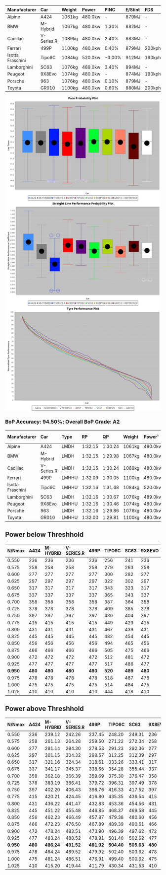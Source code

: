 | Manufacturer     | Car        | Weight | Power   | PINC    | E/Stint | FDS     |
|:-|:-|:-|:-|:-|:-|:-|
| Alpine           | A424       | 1061kg | 480.0kw |    -    | 879MJ   |    -    |
| BMW              | M-Hybrid   | 1067kg | 480.0kw | 1.30%   | 882MJ   |    -    |
| Cadillac         | V-Series.R | 1089kg | 480.0kw | 2.40%   | 883MJ   |    -    |
| Ferrari          | 499P       | 1100kg | 480.0kw | 0.40%   | 879MJ   | 200kph  |
| Isotta Fraschini | Tipo6C     | 1084kg | 520.0kw | -3.00%  | 912MJ   | 190kph  |
| Lamborghini      | SC63       | 1076kg | 489.0kw | 3.40%   | 894MJ   |    -    |
| Peugeot          | 9X8Evo     | 1074kg | 480.0kw |    -    | 874MJ   | 190kph  |
| Porsche          | 963        | 1076kg | 480.0kw | 0.10%   | 879MJ   |    -    |
| Toyota           | GR010      | 1100kg | 480.0kw | 0.60%   | 880MJ   | 200kph  |

![PACECHART](./IMG/AUTO.png)
![STRAIGHTLINEPERFORMANCECHART](./IMG/AUTO_sp.png)
![TYREPERFORMANCECHART](./IMG/AUTO_tw.png)

### BoP Accuracy: 94.50%; Overall BoP Grade: A2
| Manufacturer     | Car        | Type  | RP      | QP      | Weight | Power¹  | Threshhold | PINC    | Power²   | E/Stint | AVG Vmax  | FDS     | RDLC | L/Stint | BOP-Grade | Model Accuracy | Model Points | Match%  | SimDiff |
|:-|:-|:-|:-|:-|:-|:-|:-|:-|:-|:-|:-|:-|:-|:-|:-|:-|:-|:-|:-|
| Alpine           | A424       | LMDH  | 1:32.15 | 1:30.24 | 1061kg | 480.0kw | 250.0kph   |    -    | 480.00kw |  879MJ  | 313.44kph |    -    | 0.99 | 40      | ~A1       | 100.00%        | 946          | 97.40%  | #       |
| BMW              | M-Hybrid   | LMDH  | 1:32.15 | 1:29.98 | 1067kg | 480.0kw | 250.0kph   | 1.30%   | 486.20kw |  882MJ  | 311.67kph |    -    | 1.00 | 40      | -A2       | 100.00%        | 1998         | 91.91%  | #       |
| Cadillac         | V-Series.R | LMDH  | 1:32.15 | 1:30.24 | 1089kg | 480.0kw | 250.0kph   | 2.40%   | 491.50kw |  883MJ  | 307.92kph |    -    | 0.98 | 40      | +A2       | 98.11%         | 3991         | 94.66%  | +1.47   |
| Ferrari          | 499P       | LMHHU | 1:32.09 | 1:30.05 | 1100kg | 480.0kw | 250.0kph   | 0.40%   | 481.90kw |  879MJ  | 310.88kph | 200kph  | 0.99 | 40      | ~A1       | 98.72%         | 4180         | 100.00% | +0.88   |
| Isotta Fraschini | Tipo6C     | LMHHU | 1:32.16 | 1:31.48 | 1084kg | 520.0kw | 250.0kph   | -3.00%  | 504.40kw |  912MJ  | 314.51kph | 190kph  | 1.02 | 40      | +C1       | 97.73%         | 129          | 75.81%  | #       |
| Lamborghini      | SC63       | LMDH  | 1:32.16 | 1:30.67 | 1076kg | 489.0kw | 250.0kph   | 3.40%   | 505.60kw |  894MJ  | 313.19kph |    -    | 1.01 | 40      | ~A1       | 100.00%        | 784          | 98.64%  | #       |
| Peugeot          | 9X8Evo     | LMHHU | 1:32.16 | 1:30.46 | 1074kg | 480.0kw | 250.0kph   |    -    | 480.00kw |  874MJ  | 311.74kph | 190kph  | 0.98 | 40      | ~A1       | 100.00%        | 636          | 97.66%  | #       |
| Porsche          | 963        | LMDH  | 1:32.16 | 1:29.86 | 1076kg | 480.0kw | 250.0kph   | 0.10%   | 480.50kw |  879MJ  | 310.57kph |    -    | 0.99 | 40      | ~A1       | 99.91%         | 11713        | 100.00% | +1.21   |
| Toyota           | GR010      | LMHHU | 1:32.00 | 1:29.81 | 1100kg | 480.0kw | 250.0kph   | 0.60%   | 482.90kw |  880MJ  | 310.66kph | 200kph  | 0.99 | 40      | -A2       | 99.90%         | 3123         | 94.46%  | +0.90   |

## Power below Threshhold
| N/Nmax    | A424    | M-HYBRID | V-SERIES.R | 499P    | TIPO6C  | SC63    | 9X8EVO  | 963     | GR010   |
|:-|:-|:-|:-|:-|:-|:-|:-|:-|:-|
|  0.550    |  236    |  236     |  236       |  236    |  256    |  241    |  236    |  236    |  236    |
|  0.575    |  258    |  258     |  258       |  258    |  279    |  263    |  258    |  258    |  258    |
|  0.600    |  277    |  277     |  277       |  277    |  300    |  282    |  277    |  277    |  277    |
|  0.625    |  297    |  297     |  297       |  297    |  322    |  302    |  297    |  297    |  297    |
|  0.650    |  317    |  317     |  317       |  317    |  343    |  323    |  317    |  317    |  317    |
|  0.675    |  337    |  337     |  337       |  337    |  365    |  343    |  337    |  337    |  337    |
|  0.700    |  358    |  358     |  358       |  358    |  387    |  364    |  358    |  358    |  358    |
|  0.725    |  378    |  378     |  378       |  378    |  409    |  385    |  378    |  378    |  378    |
|  0.750    |  397    |  397     |  397       |  397    |  430    |  404    |  397    |  397    |  397    |
|  0.775    |  415    |  415     |  415       |  415    |  449    |  423    |  415    |  415    |  415    |
|  0.800    |  431    |  431     |  431       |  431    |  467    |  439    |  431    |  431    |  431    |
|  0.825    |  445    |  445     |  445       |  445    |  482    |  454    |  445    |  445    |  445    |
|  0.850    |  456    |  456     |  456       |  456    |  494    |  465    |  456    |  456    |  456    |
|  0.875    |  466    |  466     |  466       |  466    |  505    |  475    |  466    |  466    |  466    |
|  0.900    |  472    |  472     |  472       |  472    |  512    |  481    |  472    |  472    |  472    |
|  0.925    |  477    |  477     |  477       |  477    |  517    |  486    |  477    |  477    |  477    |
| **0.950** | **480** | **480**  | **480**    | **480** | **520** | **489** | **480** | **480** | **480** |
|  0.975    |  478    |  478     |  478       |  478    |  518    |  487    |  478    |  478    |  478    |
|  1.000    |  475    |  475     |  475       |  475    |  514    |  484    |  475    |  475    |  475    |
|  1.025    |  410    |  410     |  410       |  410    |  444    |  418    |  410    |  410    |  410    |

## Power above Threshhold
| N/Nmax    | A424    | M-HYBRID   | V-SERIES.R | 499P       | TIPO6C     | SC63       | 9X8EVO  | 963        | GR010      |
|:-|:-|:-|:-|:-|:-|:-|:-|:-|:-|
|  0.550    |  236    |  239.12    |  242.26    |  237.45    |  248.20    |  249.31    |  236    |  236.24    |  237.43    |
|  0.575    |  258    |  261.13    |  264.28    |  259.50    |  271.22    |  272.34    |  258    |  258.26    |  259.47    |
|  0.600    |  277    |  281.14    |  284.30    |  278.53    |  291.23    |  292.36    |  277    |  277.28    |  278.51    |
|  0.625    |  297    |  301.15    |  304.32    |  298.57    |  312.25    |  312.39    |  297    |  297.30    |  298.54    |
|  0.650    |  317    |  321.16    |  324.34    |  318.61    |  333.26    |  333.41    |  317    |  317.32    |  318.58    |
|  0.675    |  337    |  341.17    |  345.37    |  338.65    |  354.28    |  355.44    |  337    |  337.34    |  338.62    |
|  0.700    |  358    |  362.18    |  366.39    |  359.69    |  375.30    |  376.47    |  358    |  358.36    |  359.66    |
|  0.725    |  378    |  383.19    |  386.41    |  379.72    |  396.31    |  397.49    |  378    |  378.38    |  380.69    |
|  0.750    |  397    |  402.20    |  406.43    |  398.76    |  416.33    |  417.52    |  397    |  397.40    |  399.73    |
|  0.775    |  415    |  420.21    |  424.45    |  416.80    |  435.35    |  436.54    |  415    |  415.41    |  417.76    |
|  0.800    |  431    |  436.22    |  441.47    |  432.83    |  453.36    |  454.56    |  431    |  431.43    |  433.79    |
|  0.825    |  445    |  451.22    |  455.48    |  446.85    |  468.37    |  469.58    |  445    |  445.44    |  447.82    |
|  0.850    |  456    |  462.23    |  466.49    |  457.87    |  479.38    |  480.60    |  456    |  456.46    |  458.84    |
|  0.875    |  466    |  472.23    |  476.50    |  467.89    |  489.39    |  490.61    |  466    |  466.47    |  468.85    |
|  0.900    |  472    |  478.24    |  483.51    |  473.90    |  496.39    |  497.62    |  472    |  472.47    |  474.87    |
|  0.925    |  477    |  483.24    |  488.52    |  478.91    |  501.40    |  502.62    |  477    |  477.48    |  479.87    |
| **0.950** | **480** | **486.24** | **491.52** | **481.92** | **504.40** | **505.63** | **480** | **480.48** | **482.88** |
|  0.975    |  478    |  484.24    |  489.52    |  479.92    |  502.40    |  503.62    |  478    |  478.48    |  480.88    |
|  1.000    |  475    |  481.24    |  486.51    |  476.91    |  499.40    |  500.62    |  475    |  475.47    |  477.87    |
|  1.025    |  410    |  415.20    |  419.44    |  411.79    |  430.34    |  431.53    |  410    |  410.41    |  412.75    |
